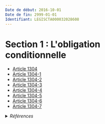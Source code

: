 ```yaml
---
Date de début: 2016-10-01
Date de fin: 2999-01-01
Identifiant: LEGISCTA000032028608
---
```


<h1>Section 1 : L'obligation conditionnelle</h1>

- [Article 1304](article_1304.md)
- [Article 1304-1](article_1304-1.md)
- [Article 1304-2](article_1304-2.md)
- [Article 1304-3](article_1304-3.md)
- [Article 1304-4](article_1304-4.md)
- [Article 1304-5](article_1304-5.md)
- [Article 1304-6](article_1304-6.md)
- [Article 1304-7](article_1304-7.md)

<details>
  <summary><em>Références</em></summary>

  <h2>Articles faisant référence à la section</h2>
  
  <ul>
    <li>
      <a href="https://legal.tricoteuses.fr//redirection/LEGIARTI000032006593?vers=git&vers=legifrance">Ordonnance n° 2016-131 du 10 février 2016 portant réforme du droit des contrats, du régime général et de la preuve des obligations - article 3 ENTIEREMENT_MODIF</a> CREE source
    </li>
  </ul>
</details>
